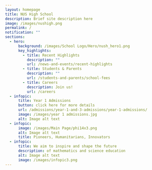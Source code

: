 ```yaml
---
layout: homepage
title: NUS High School
description: Brief site description here
image: /images/nushigh.png
permalink: /
notification: ""
sections:
  - hero:
      background: /images/School Logo/Hero/nush_hero1.png
      key_highlights:
        - title: Recent Highlights
          description: ""
          url: /news-and-events/recent-highlights
        - title: Students & Parents
          description: ""
          url: /students-and-parents/school-fees
        - title: Careers
          description: Join us!
          url: /careers
  - infopic:
      title: Year 1 Admissions
      button: click here for more details
      url: /admissions/year-1-and-3-admissions/year-1-admissions/
      image: /images/year 1 admissions.jpg
      alt: Image alt text
  - infopic:
      image: /images/Main Page/phi14x3.png
      alt: Image alt text
      title: Pioneers, Humanitarians, Innovators
  - infopic:
      title: We aim to inspire and shape the future
      description: of mathematics and science education
      alt: Image alt text
      image: /images/infopic3.png
---
```

